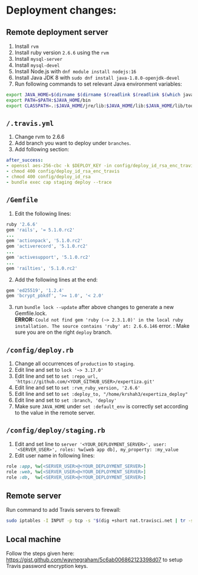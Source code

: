 # Deployment changes:

## Remote deployment server

1. Install `rvm`
2. Install ruby version `2.6.6` using the `rvm`
3. Install `mysql-server`
4. Install `mysql-devel`
5. Install Node.js with `dnf module install nodejs:16`
6. Install Java JDK 8 with `sudo dnf install java-1.8.0-openjdk-devel`
7. Run following commands to set relevant Java environment variables:

```bash
export JAVA_HOME=$(dirname $(dirname $(readlink $(readlink $(which javac)))))
export PATH=$PATH:$JAVA_HOME/bin
export CLASSPATH=.:$JAVA_HOME/jre/lib:$JAVA_HOME/lib:$JAVA_HOME/lib/tools.jar
```

## `/.travis.yml`

1. Change rvm to 2.6.6
2. Add branch you want to deploy under `branches`.
3. Add following section:
```yml
after_success:
- openssl aes-256-cbc -k $DEPLOY_KEY -in config/deploy_id_rsa_enc_travis -d -a -out config/deploy_id_rsa
- chmod 400 config/deploy_id_rsa_enc_travis
- chmod 400 config/deploy_id_rsa
- bundle exec cap staging deploy --trace
```

## `/Gemfile`

1. Edit the following lines:
```ruby
ruby '2.6.6'
gem 'rails', '= 5.1.0.rc2'
...
gem 'actionpack', '5.1.0.rc2'
gem 'activerecord', '5.1.0.rc2'
...
gem 'activesupport', '5.1.0.rc2'
...
gem 'railties', '5.1.0.rc2'
```

2. Add the following lines at the end:
```ruby
gem 'ed25519', '1.2.4'
gem 'bcrypt_pbkdf', '>= 1.0', '< 2.0'
```

3. run `bundle lock --update` after above changes to generate a new Gemfile.lock.</br>
**ERROR:** `Could not find gem 'ruby (~> 2.3.1.0)' in the local ruby installation. The source contains 'ruby' at: 2.6.6.146` error. : Make sure you are on the right `deploy` branch.

## `/config/deploy.rb`

1. Change all occurrences of `production` to `staging`.
2. Edit line and set to `lock '~> 3.17.0'`
3. Edit line and set to `set :repo_url, 'https://github.com/<YOUR_GITHUB_USER>/expertiza.git'`
4. Edit line and set to `set :rvm_ruby_version, '2.6.6'`
5. Edit line and set to `set :deploy_to, "/home/krshah3/expertiza_deploy"`
6. Edit line and set to `set :branch, 'deploy'`
7. Make sure `JAVA_HOME` under `set :default_env` is correctly set according to the value in the remote server.

## `/config/deploy/staging.rb`

1. Edit and set line to `server '<YOUR_DEPLOYMENT_SERVER>', user: '<SERVER_USER>', roles: %w[web app db], my_property: :my_value`
2. Edit user name in following lines:
```ruby
role :app, %w[<SERVER_USER>@<YOUR_DEPLOYMENT_SERVER>]
role :web, %w[<SERVER_USER>@<YOUR_DEPLOYMENT_SERVER>]
role :db,  %w[<SERVER_USER>@<YOUR_DEPLOYMENT_SERVER>]
```

## Remote server

Run command to add Travis servers to firewall:

```bash
sudo iptables -I INPUT -p tcp -s "$(dig +short nat.travisci.net | tr -s '\r\n' ',' | sed -e 's/,$/\n/')" --dport 22 -j ACCEPT
```

## Local machine

Follow the steps given here: https://gist.github.com/waynegraham/5c6ab006862123398d07 to setup Travis password encryption keys.
